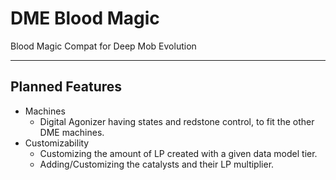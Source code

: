 # DME Blood Magic
 Blood Magic Compat for Deep Mob Evolution
 
 *** 
 
## Planned Features
* Machines
	* Digital Agonizer having states and redstone control, to fit the other DME machines.
* Customizability 
	* Customizing the amount of LP created with a given data model tier.
	*  Adding/Customizing the catalysts and their LP multiplier.



